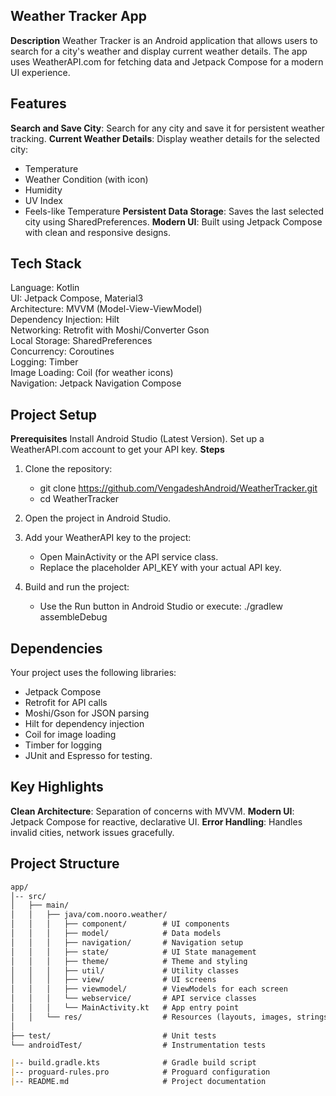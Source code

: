 ## Weather Tracker App
**Description**
Weather Tracker is an Android application that allows users to search for a city's weather and display current weather details.
The app uses WeatherAPI.com for fetching data and Jetpack Compose for a modern UI experience.

## Features

**Search and Save City**: Search for any city and save it for persistent weather tracking.
**Current Weather Details**: Display weather details for the selected city:
* Temperature
* Weather Condition (with icon)
* Humidity
* UV Index
* Feels-like Temperature
**Persistent Data Storage**: Saves the last selected city using SharedPreferences.
**Modern UI**: Built using Jetpack Compose with clean and responsive designs.

## Tech Stack
Language: Kotlin  
UI: Jetpack Compose, Material3  
Architecture: MVVM (Model-View-ViewModel)  
Dependency Injection: Hilt  
Networking: Retrofit with Moshi/Converter Gson  
Local Storage: SharedPreferences  
Concurrency: Coroutines  
Logging: Timber  
Image Loading: Coil (for weather icons)  
Navigation: Jetpack Navigation Compose



## Project Setup

**Prerequisites**
Install Android Studio (Latest Version).
Set up a WeatherAPI.com account to get your API key.
**Steps**
1. Clone the repository:    
   - git clone https://github.com/VengadeshAndroid/WeatherTracker.git
   - cd WeatherTracker
2. Open the project in Android Studio.

3. Add your WeatherAPI key to the project:
   - Open MainActivity or the API service class.  
   - Replace the placeholder API_KEY with your actual API key.
4. Build and run the project:
   - Use the Run button in Android Studio or execute:
    ./gradlew assembleDebug

 ## Dependencies
Your project uses the following libraries:

* Jetpack Compose
* Retrofit for API calls
* Moshi/Gson for JSON parsing
* Hilt for dependency injection
* Coil for image loading
* Timber for logging
* JUnit and Espresso for testing.

## Key Highlights
**Clean Architecture**: Separation of concerns with MVVM.
**Modern UI**: Jetpack Compose for reactive, declarative UI.
**Error Handling**: Handles invalid cities, network issues gracefully.

## Project Structure
```markdown
app/
│-- src/
│   ├── main/
│   │   ├── java/com.nooro.weather/
│   │   │   ├── component/        # UI components
│   │   │   ├── model/            # Data models
│   │   │   ├── navigation/       # Navigation setup
│   │   │   ├── state/            # UI State management
│   │   │   ├── theme/            # Theme and styling
│   │   │   ├── util/             # Utility classes
│   │   │   ├── view/             # UI screens
│   │   │   ├── viewmodel/        # ViewModels for each screen
│   │   │   └── webservice/       # API service classes
│   │   │   └── MainActivity.kt   # App entry point
│   │   └── res/                  # Resources (layouts, images, strings)
│   
├── test/                         # Unit tests
└── androidTest/                  # Instrumentation tests

|-- build.gradle.kts              # Gradle build script
|-- proguard-rules.pro            # Proguard configuration
|-- README.md                     # Project documentation

